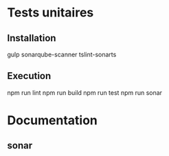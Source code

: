 # Tests unitaires

## Installation
gulp
sonarqube-scanner
tslint-sonarts

## Execution
npm run lint
npm run build
npm run test
npm run sonar

# Documentation
## sonar
